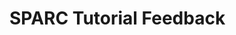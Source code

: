 # SPARC Tutorial Feedback
<!-- Entries below should be added reverse chronologically (newest first) -->
